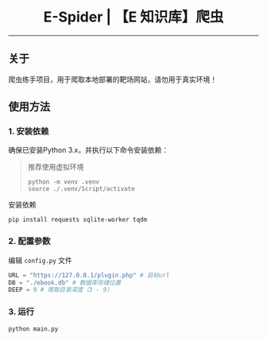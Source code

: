 <div align="center">

# E-Spider | 【E 知识库】爬虫

</div>

---

## 关于

爬虫练手项目，用于爬取本地部署的靶场网站，请勿用于真实环境！

## 使用方法

### 1. 安装依赖

确保已安装Python 3.x，并执行以下命令安装依赖：

> 推荐使用虚拟环境
> 
> ```shell
> python -m venv .venv
> source ./.venv/Script/activate
> ```

安装依赖

```shell
pip install requests sqlite-worker tqdm
```

### 2. 配置参数

编辑 `config.py` 文件

```python
URL = "https://127.0.0.1/plugin.php" # 目标url
DB = "./ebook.db" # 数据库存储位置
DEEP = 9 # 爬取目录深度（3 - 9）
```

### 3. 运行

```shell
python main.py
```
